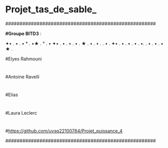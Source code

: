 # Projet_tas_de_sable_
#####################################################

**#Groupe BITD3** :

✦• . • .   •    *  . •★     . ° . •  ✦• . • .      • . • .                 ★                   . • .     • .           . • . ✦• . • .      • . • .          •.     . • . • .    •                  ★        .
     
#Elyes Rahmouni 
#
#Antoine Ravelli
#
#Elias
#
#Laura Leclerc
#
#https://github.com/uvsq22100784/Projet_puissance_4

#####################################################

